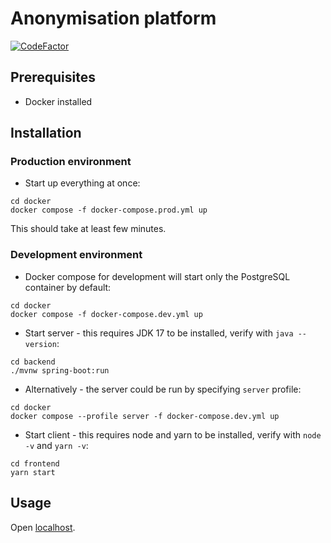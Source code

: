 # Anonymisation platform

[![CodeFactor](https://www.codefactor.io/repository/github/wenox/data-anonymization/badge?s=d2c8e01307501061b8e2190f75b70ecd6b686ecd)](https://www.codefactor.io/repository/github/wenox/data-anonymization)

## Prerequisites
- Docker installed

## Installation

### Production environment

- Start up everything at once:
```shell
cd docker
docker compose -f docker-compose.prod.yml up
```

This should take at least few minutes.

### Development environment

- Docker compose for development will start only the PostgreSQL container by default:
```shell
cd docker
docker compose -f docker-compose.dev.yml up
```

- Start server - this requires JDK 17 to be installed, verify with `java --version`:
```shell
cd backend
./mvnw spring-boot:run
```

- Alternatively - the server could be run by specifying `server` profile:
```shell
cd docker
docker compose --profile server -f docker-compose.dev.yml up
```

- Start client - this requires node and yarn to be installed, verify with `node -v` and `yarn -v`:
```shell
cd frontend
yarn start
```

## Usage

Open [localhost](http://localhost:3000).
